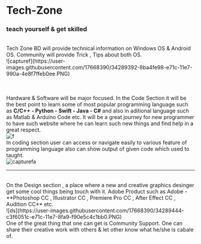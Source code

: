 # Tech-Zone
### teach yourself & get skilled


<br>
Tech Zone BD will provide technical information on Windows OS & Android OS. Community will provide Trick , Tips about both OS. 
<br>
![capturef](https://user-images.githubusercontent.com/17668390/34289392-8ba4fe98-e71c-11e7-990a-4e8f7ffeb0ee.PNG)

<br><br>
Hardware & Software will be major focused. In the Code Section it will be the best point to learn some of most popular programming language such as **C/C++ - Python - Swift - Java - C#** and also in aditional language such as Matlab & Arduino Code etc. It will be a great journey for new programmer to have such website where he can learn such new things and find help in a great respect.
<br>
![f](https://user-images.githubusercontent.com/17668390/34289468-df251210-e71c-11e7-9161-fb4bd360c0e1.PNG)
<br>
In coding section user can access or navigate easily to various feature of programming language also can show output of given code which used to taught.<br>
![capturefa](https://user-images.githubusercontent.com/17668390/34289597-6c1f2a52-e71d-11e7-997d-1c3b43723570.PNG)
<hr><br>
On the Design section , a place where a new and creative graphics desinger get some cool things being touch with it. Adobe Product such as Adobe - **Photoshop CC , Illustrator CC , Premiere Pro CC , After Effect CC , Audition CC** etc.
<br>
![ds](https://user-images.githubusercontent.com/17668390/34289444-c3f6051c-e71c-11e7-8fa9-f90e5c4c1bb0.PNG)
<br>
One of the great thing that one can get is Community Support. One can share their creative work with others & let other know what he/she is cabale of.
